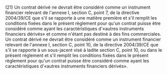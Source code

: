 (21) Un contrat dérivé ne devrait être considéré comme un instrument financier relevant de l'annexe I, section C, point 7, de la directive 2004/39/CE que s'il se rapporte à une matière première et s'il remplit les conditions fixées dans le présent règlement pour qu'un contrat puisse être considéré comme ayant les caractéristiques d'«autres instruments financiers dérivés» et comme n'étant pas destiné à des fins commerciales. Un contrat dérivé ne devrait être considéré comme un instrument financier relevant de l'annexe I, section C, point 10, de la directive 2004/39/CE que s'il se rapporte à un sous-jacent visé à ladite section C, point 10, ou dans le présent règlement et s'il remplit les conditions fixées dans le présent règlement pour qu'un contrat puisse être considéré comme ayant les caractéristiques d'«autres instruments financiers dérivés».